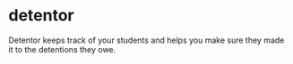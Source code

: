 # detentor
Detentor keeps track of your students and helps you make sure they made it to the detentions they owe.
